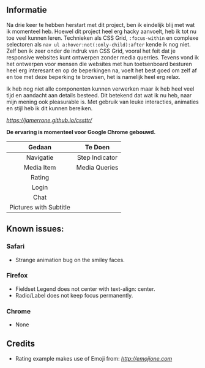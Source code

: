 ## Informatie

Na drie keer te hebben herstart met dit project, ben ik eindelijk blij met wat ik momenteel heb. Hoewel dit project heel erg hacky aanvoelt, heb ik tot nu toe veel kunnen leren. Technieken als CSS Grid, `:focus-within` en complexe selectoren als `nav ul a:hover:not(:only-child):after` kende ik nog niet. Zelf ben ik zeer onder de indruk van CSS Grid, vooral het feit dat je responsive websites kunt ontwerpen zonder media querries. Tevens vond ik het ontwerpen voor mensen die websites met hun toetsenboard besturen heel erg interesant en op de beperkingen na, voelt het best goed om zelf af en toe met deze beperking te browsen, het is namelijk heel erg relax.

Ik heb nog niet alle componenten kunnen verwerken maar ik heb heel veel tijd en aandacht aan details besteed. Dit betekend dat wat ik nu heb, naar mijn mening ook pleasurable is. Met gebruik van leuke interacties, animaties en stijl heb ik dit kunnen bereiken.

*https://jamerrone.github.io/cssttr/*

**De ervaring is momenteel voor Google Chrome gebouwd.**

| Gedaan                 | Te Doen        |
| :--------------------: |:--------------:|
| Navigatie              | Step Indicator |
| Media Item             | Media Queries  |
| Rating                 |                |
| Login                  |                |
| Chat                   |                |
| Pictures with Subtitle |                |

## Known issues:

### Safari
- Strange animation bug on the smiley faces.
### Firefox
- Fieldset Legend does not center with text-align: center.
- Radio/Label does not keep focus permanently.
### Chrome
- None

## Credits

- Rating example makes use of Emoji from: *http://emojione.com*
